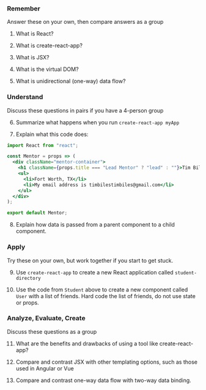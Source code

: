 ### Remember

Answer these on your own, then compare answers as a group

1.  What is React?

2.  What is create-react-app?

3.  What is JSX?

4.  What is the virtual DOM?

5.  What is unidirectional (one-way) data flow?

### Understand

Discuss these questions in pairs if you have a 4-person group

6.  Summarize what happens when you run `create-react-app myApp`

7.  Explain what this code does:

```jsx
import React from "react";

const Mentor = props => (
  <div className="mentor-container">
    <h1 className={props.title === "Lead Mentor" ? "lead" : ""}>Tim Biles</h1>
    <ul>
      <li>Fort Worth, TX</li>
      <li>My email address is timbilestimbiles@gmail.com</li>
    </ul>
  </div>
);

export default Mentor;
```

8.  Explain how data is passed from a parent component to a child component.

### Apply

Try these on your own, but work together if you start to get stuck.

9.  Use `create-react-app` to create a new React application called `student-directory`

10.  Use the code from `Student` above to create a new component called `User` with a list of friends. Hard code the list of friends, do not use state or props.

### Analyze, Evaluate, Create

Discuss these questions as a group

11. What are the benefits and drawbacks of using a tool like create-react-app?

12. Compare and contrast JSX with other templating options, such as those used in Angular or Vue

13. Compare and contrast one-way data flow with two-way data binding.
